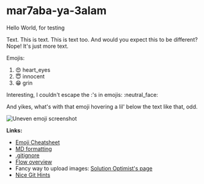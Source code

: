 # mar7aba-ya-3alam
Hello World, for testing

Text. This is text. This is text too.
And would you expect this to be different? Nope! It's just more text.


Emojis:

1. :heart_eyes: heart_eyes
2. :innocent:   innocent
3. :grin:       grin

Interesting, I couldn't escape the :'s in emojis: \:neutral_face\:

And yikes, what's with that emoji hovering a lil' below the text like that, odd.

![Uneven emoji screenshot](https://cloud.githubusercontent.com/assets/8397813/15456739/bdc7cca4-202e-11e6-80bd-9f783683ca5e.png)

**Links:** 

* [Emoji Cheatsheet](http://www.emoji-cheat-sheet.com/)
* [MD formatting](https://help.github.com/articles/basic-writing-and-formatting-syntax/)
* [.gitignore](https://help.github.com/articles/ignoring-files/)
* [Flow overview](https://guides.github.com/overviews/flow/)
* Fancy way to upload images: [Solution Optimist's page](http://solutionoptimist.com/2013/12/28/awesome-github-tricks/)
* [Nice Git Hints](http://nuclearsquid.com/writings/git-tricks-tips-workflows/)
